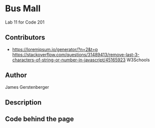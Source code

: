 # Bus Mall
Lab 11 for Code 201

## Contributors
* https://loremipsum.io/generator/?n=2&t=p
https://stackoverflow.com/questions/31489413/remove-last-3-characters-of-string-or-number-in-javascript/45165923
W3Schools

## Author
James Gerstenberger

## Description


## Code behind the page
